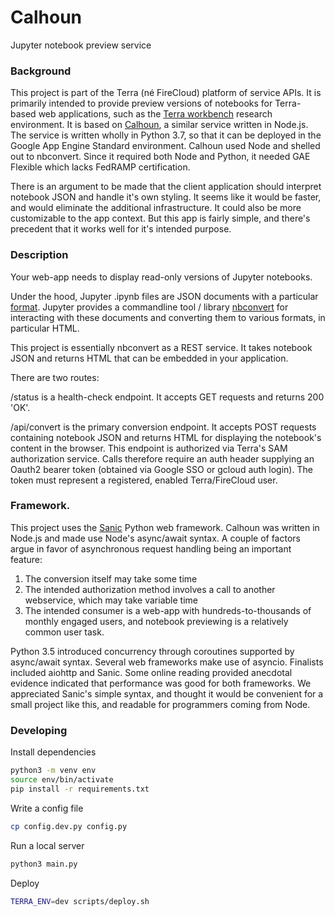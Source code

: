 # Calhoun
Jupyter notebook preview service

### Background
This project is part of the Terra (né FireCloud) platform of service APIs. It is primarily intended to provide preview versions of notebooks for Terra-based web applications, such as the [Terra workbench](https://www.terra.bio) research environment. It is based on [Calhoun](https://github.com/DataBiosphere/calhoun), a similar service written in Node.js. The service is written wholly in Python 3.7, so that it can be deployed in the Google App Engine Standard environment. Calhoun used Node and shelled out to nbconvert. Since it required both Node and Python, it needed GAE Flexible which lacks FedRAMP certification.

There is an argument to be made that the client application should interpret notebook JSON and handle it's own styling. It seems like it would be faster, and would eliminate the additional infrastructure. It could also be more customizable to the app context. But this app is fairly simple, and there's precedent that it works well for it's intended purpose. 

### Description
Your web-app needs to display read-only versions of Jupyter notebooks. 

Under the hood, Jupyter .ipynb files are JSON documents with a particular [format](https://nbformat.readthedocs.io). Jupyter provides a commandline tool / library [nbconvert](https://nbconvert.readthedocs.io) for interacting with these documents and converting them to various formats, in particular HTML.

This project is essentially nbconvert as a REST service. It takes notebook JSON and returns HTML that can be embedded in your application.

There are two routes:

/status is a health-check endpoint. It accepts GET requests and returns 200 'OK'.

/api/convert is the primary conversion endpoint. It accepts POST requests containing notebook JSON and returns HTML for displaying the notebook's content in the browser.
This endpoint is authorized via Terra's SAM authorization service. Calls therefore require an auth header supplying an Oauth2 bearer token (obtained via Google SSO or gcloud auth login). The token must represent a registered, enabled Terra/FireCloud  user.

### Framework.
This project uses the [Sanic](https://sanic.readthedocs.io) Python web framework. Calhoun was written in Node.js and made use Node's async/await syntax. A couple of factors argue in favor of asynchronous request handling being an important feature:
1. The conversion itself may take some time
2. The intended authorization method involves a call to another webservice, which may take variable time
3. The intended consumer is a web-app with hundreds-to-thousands of monthly engaged users, and notebook previewing is a relatively common user task.

Python 3.5 introduced concurrency through coroutines supported by async/await syntax. Several web frameworks make use of asyncio. Finalists included aiohttp and Sanic. Some online reading provided anecdotal evidence indicated that performance was good for both frameworks. We appreciated Sanic's simple syntax, and thought it would be convenient for a small project like this, and readable for programmers coming from Node.

### Developing
Install dependencies

```sh
python3 -m venv env
source env/bin/activate
pip install -r requirements.txt
```


Write a config file
```sh
cp config.dev.py config.py
```

Run a local server
```sh
python3 main.py
```

Deploy
```sh
TERRA_ENV=dev scripts/deploy.sh
```
